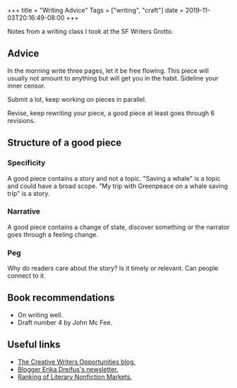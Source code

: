 +++
title = "Writing Advice"
Tags = ["writing", "craft"]
date = 2019-11-03T20:16:49-08:00
+++

Notes from a writing class I took at the SF Writers Grotto.

## Advice
In the morning write three pages, let it be free flowing. This piece will usually
not amount to anything but will get you in the habit. Sideline your inner censor.

Submit a lot, keep working on pieces in parallel.

Revise, keep rewriting your piece, a good piece at least goes through 6 revisions.

## Structure of a good piece

### Specificity
A good piece contains a story and not a topic. "Saving a whale" is a topic and
could have a broad scope. "My trip with Greenpeace on a whale saving trip" is a
story.

### Narrative
A good piece contains a change of state, discover something or the narrator goes
through a feeling change.

### Peg
Why do readers care about the story? Is it timely or relevant. Can people connect
to it.

## Book recommendations

* On writing well.
* Draft number 4 by John Mc Fee.

## Useful links

* [The Creative Writers Opportunities blog.](https://creativewritersopps.blogspot.com/)
* [Blogger Erika Dreifus's newsletter.](https://www.erikadreifus.com/newsletter/)
* [Ranking of Literary Nonfiction Markets.](https://thejohnfox.com/ranking-of-literary-nonfiction/)
